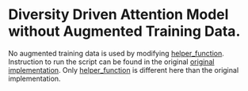 # Diversity Driven Attention Model without Augmented Training Data.

No augmented training data is used by modifying [helper_function](https://github.com/tahmedge/Text-Summarization/blob/master/DDA_Original/models/basic_files/dataset_iterator.py). Instruction to run the script can be found in the original [original implementation](https://github.com/PrekshaNema25/DiverstiyBasedAttentionMechanism/blob/master/models/basic_files/dataset_iterator.py). Only [helper_function](https://github.com/tahmedge/Text-Summarization/blob/master/DDA_Original/models/basic_files/dataset_iterator.py) is different here than the original implementation.

